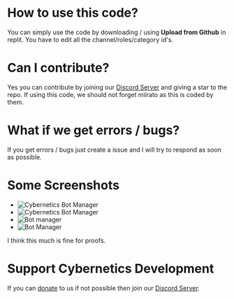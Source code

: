 # How to use this code?

You can simply use the code by downloading / using **Upload from Github** in replit.
You have to edit all the channel/roles/category id's.

# Can I contribute?
Yes you can contribute by joining our [Discord Server](https://dsc.gg/dpdx) and giving a star to the repo.
If using this code, we should not forget milrato as this is coded by them.

# What if we get errors / bugs?
If you get errors / bugs just create a issue and I will try to respond as soon as possible.

# Some Screenshots
- ![Cybernetics Bot Manager](https://images-ext-1.discordapp.net/external/QtpVZ-j3_q6BvtJDnJC1Mlu7-ElmkHvDwjkZ-2Ndmjc/https/i.imgur.com/QcI1a5sh.jpg)
- ![Cybernetics Bot Manager](https://images-ext-1.discordapp.net/external/n3fIHDo4-qFBl88B-9zHxTGcPL8KNxx5xmeubwfcAUA/https/i.imgur.com/afNuAPYh.jpg)
- ![Bot manager](https://media.discordapp.net/attachments/970995535735586820/977807684873113651/Screenshot_20220522-110826_Discord.jpg)
- ![Bot Manager](https://media.discordapp.net/attachments/970995535735586820/977808006265839616/Screenshot_20220522-110943_Discord.jpg)

I think this much is fine for proofs.

# Support Cybernetics Development 
If you can [donate](https://paypal.me/dpdx) to us if not possible then join our [Discord Server](https://dsc.gg/dpdx).
